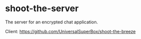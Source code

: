 # shoot-the-server
The server for an encrypted chat application.

Client: https://github.com/UniversalSuperBox/shoot-the-breeze

